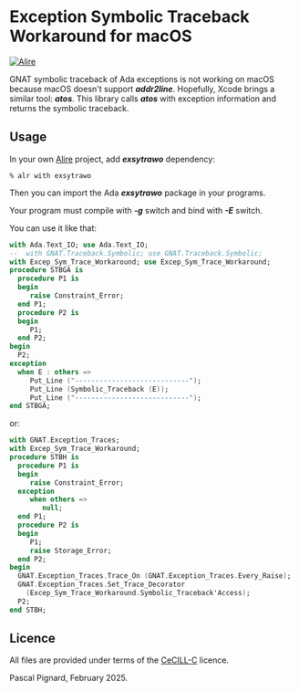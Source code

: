 # Exception Symbolic Traceback Workaround for macOS

[![Alire](https://img.shields.io/endpoint?url=https://alire.ada.dev/badges/exsytrawo.json)](https://alire.ada.dev/crates/exsytrawo.html)

GNAT symbolic traceback of Ada exceptions is not working on macOS
because macOS doesn't support ***addr2line***.
Hopefully, Xcode brings a similar tool: ***atos***.
This library calls ***atos*** with exception information and returns
the symbolic traceback.

## Usage

In your own [Alire](https://alire.ada.dev) project, add ***exsytrawo*** dependency:

`% alr with exsytrawo`

Then you can import the Ada ***exsytrawo*** package in your programs.

Your program must compile with ***-g*** switch and bind with ***-E*** switch.

You can use it like that:

```ada
with Ada.Text_IO; use Ada.Text_IO;
--  with GNAT.Traceback.Symbolic; use GNAT.Traceback.Symbolic;
with Excep_Sym_Trace_Workaround; use Excep_Sym_Trace_Workaround;
procedure STBGA is
  procedure P1 is
  begin
     raise Constraint_Error;
  end P1;
  procedure P2 is
  begin
     P1;
  end P2;
begin
  P2;
exception
  when E : others =>
     Put_Line ("----------------------------");
     Put_Line (Symbolic_Traceback (E));
     Put_Line ("----------------------------");
end STBGA;
```

or:

```ada
with GNAT.Exception_Traces;
with Excep_Sym_Trace_Workaround;
procedure STBH is
  procedure P1 is
  begin
     raise Constraint_Error;
  exception
     when others =>
        null;
  end P1;
  procedure P2 is
  begin
     P1;
     raise Storage_Error;
  end P2;
begin
  GNAT.Exception_Traces.Trace_On (GNAT.Exception_Traces.Every_Raise);
  GNAT.Exception_Traces.Set_Trace_Decorator
    (Excep_Sym_Trace_Workaround.Symbolic_Traceback'Access);
  P2;
end STBH;
```

## Licence

All files are provided under terms of the [CeCILL-C](https://cecill.info) licence.

Pascal Pignard, February 2025.
